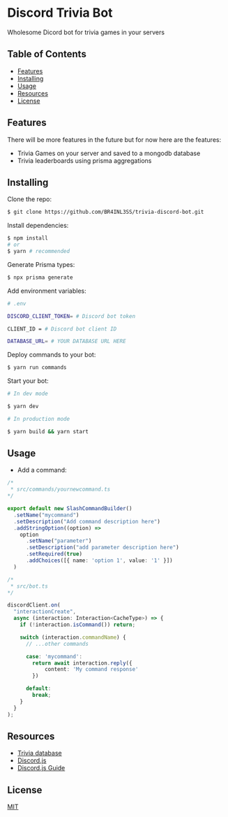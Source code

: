 # Discord Trivia Bot

Wholesome Dicord bot for trivia games in your servers 

## Table of Contents

  - [Features](#features)
  - [Installing](#installing)
  - [Usage](#usage)
  - [Resources](#resources)
  - [License](#license)

## Features

There will be more features in the future but for now here are the features:
- Trivia Games on your server and saved to a mongodb database
- Trivia leaderboards using prisma aggregations

## Installing

Clone the repo:

```bash
$ git clone https://github.com/BR4INL3SS/trivia-discord-bot.git
```

Install dependencies:

```bash
$ npm install
# or
$ yarn # recommended
```

Generate Prisma types:

```bash
$ npx prisma generate
```

Add environment variables:

```bash
# .env

DISCORD_CLIENT_TOKEN= # Discord bot token

CLIENT_ID = # Discord bot client ID

DATABASE_URL= # YOUR DATABASE URL HERE
```

Deploy commands to your bot:

```bash
$ yarn run commands
```

Start your bot:

```bash
# In dev mode

$ yarn dev

# In production mode

$ yarn build && yarn start 

```

## Usage

- Add a command:

```ts
/*
 * src/commands/yournewcommand.ts
*/

export default new SlashCommandBuilder()
  .setName("mycommand")
  .setDescription("Add command description here")
  .addStringOption((option) =>
    option
      .setName("parameter")
      .setDescription("add parameter description here")
      .setRequired(true)
      .addChoices([{ name: 'option 1', value: '1' }])
  )

/*
 * src/bot.ts
*/

discordClient.on(
  "interactionCreate",
  async (interaction: Interaction<CacheType>) => {
    if (!interaction.isCommand()) return;

    switch (interaction.commandName) {
      // ...other commands

      case: 'mycommand':
        return await interaction.reply({
            content: 'My command response'
        })

      default:
        break;
    }
  }
);


```


## Resources

* [Trivia database](https://opentdb.com)
* [Discord.js](https://discord.js.org/#/)
* [Discord.js Guide ](https://discordjs.guide/)
<!-- * [Contributing Guide](https://github.com/axios/axios/blob/master/CONTRIBUTING.md)
* [Code of Conduct](https://github.com/axios/axios/blob/master/CODE_OF_CONDUCT.md) -->
## License

[MIT](LICENSE)
